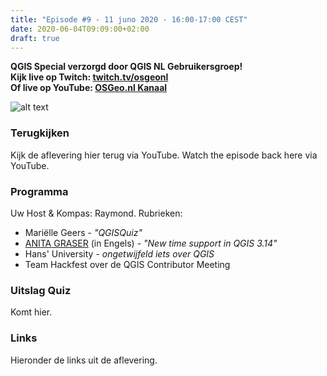```yaml
---
title: "Episode #9 - 11 juno 2020 - 16:00-17:00 CEST"
date: 2020-06-04T09:09:00+02:00
draft: true
---
```


__QGIS Special verzorgd door QGIS NL Gebruikersgroep!__  
__Kijk live op Twitch: [twitch.tv/osgeonl](https://twitch.tv/osgeonl)__    
__Of live op YouTube: [OSGeo.nl Kanaal](https://www.youtube.com/channel/UCvSAN6ur4RoGUqxtvmgsb8g)__


![alt text](/images/episode-0009/anita-tweet-1.png "Anita Graser Aankondiging")

### Terugkijken
Kijk de aflevering hier terug via YouTube. Watch the episode back here via YouTube.

### Programma

Uw Host & Kompas: Raymond. Rubrieken:

* Mariëlle Geers - _"QGISQuiz"_
* [ANITA GRASER](https://anitagraser.com/) (in Engels) - _"New time support in QGIS 3.14"_
* Hans' University - _ongetwijfeld iets over QGIS_
* Team Hackfest over de QGIS Contributor Meeting

### Uitslag Quiz

Komt hier.

### Links

Hieronder de links uit de aflevering.

